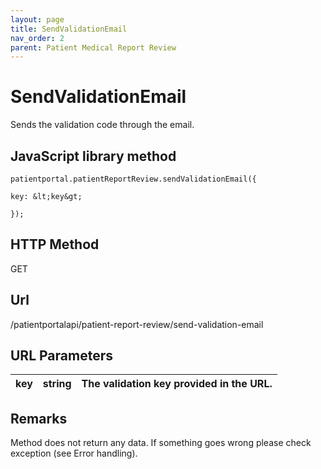 ```yaml
---
layout: page
title: SendValidationEmail
nav_order: 2
parent: Patient Medical Report Review
---
```


# SendValidationEmailSends the validation code through the email.## JavaScript library method```patientportal.patientReportReview.sendValidationEmail({key: &lt;key&gt;});```## HTTP MethodGET## ****Url****/patientportalapi/patient-report-review/send-validation-email## URL Parameters| key | string | The validation key provided in the URL. || --- | --- | --- |## RemarksMethod does not return any data. If something goes wrong please check exception (see Error handling).